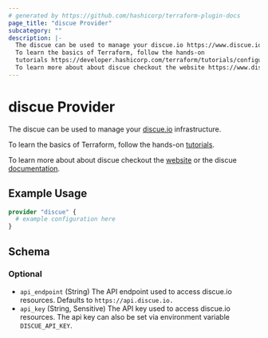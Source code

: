 ```yaml
---
# generated by https://github.com/hashicorp/terraform-plugin-docs
page_title: "discue Provider"
subcategory: ""
description: |-
  The discue can be used to manage your discue.io https://www.discue.io/ infrastructure.
  To learn the basics of Terraform, follow the hands-on
  tutorials https://developer.hashicorp.com/terraform/tutorials/configuration-language.
  To learn more about about discue checkout the website https://www.discue.io/ or the discue documentation https://docs.discue.io/.
---
```


# discue Provider

The discue can be used to manage your [discue.io](https://www.discue.io/) infrastructure.

To learn the basics of Terraform, follow the hands-on
[tutorials](https://developer.hashicorp.com/terraform/tutorials/configuration-language).

To learn more about about discue checkout the [website](https://www.discue.io/) or the discue [documentation](https://docs.discue.io/).

## Example Usage

```terraform
provider "discue" {
  # example configuration here
}
```

<!-- schema generated by tfplugindocs -->
## Schema

### Optional

- `api_endpoint` (String) The API endpoint used to access discue.io resources. Defaults to `https://api.discue.io.`
- `api_key` (String, Sensitive) The API key used to access discue.io resources. The api key can also be set via environment variable `DISCUE_API_KEY`.
